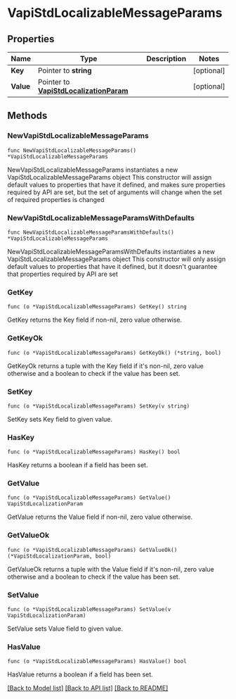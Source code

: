 # VapiStdLocalizableMessageParams

## Properties

Name | Type | Description | Notes
------------ | ------------- | ------------- | -------------
**Key** | Pointer to **string** |  | [optional] 
**Value** | Pointer to [**VapiStdLocalizationParam**](VapiStdLocalizationParam.md) |  | [optional] 

## Methods

### NewVapiStdLocalizableMessageParams

`func NewVapiStdLocalizableMessageParams() *VapiStdLocalizableMessageParams`

NewVapiStdLocalizableMessageParams instantiates a new VapiStdLocalizableMessageParams object
This constructor will assign default values to properties that have it defined,
and makes sure properties required by API are set, but the set of arguments
will change when the set of required properties is changed

### NewVapiStdLocalizableMessageParamsWithDefaults

`func NewVapiStdLocalizableMessageParamsWithDefaults() *VapiStdLocalizableMessageParams`

NewVapiStdLocalizableMessageParamsWithDefaults instantiates a new VapiStdLocalizableMessageParams object
This constructor will only assign default values to properties that have it defined,
but it doesn't guarantee that properties required by API are set

### GetKey

`func (o *VapiStdLocalizableMessageParams) GetKey() string`

GetKey returns the Key field if non-nil, zero value otherwise.

### GetKeyOk

`func (o *VapiStdLocalizableMessageParams) GetKeyOk() (*string, bool)`

GetKeyOk returns a tuple with the Key field if it's non-nil, zero value otherwise
and a boolean to check if the value has been set.

### SetKey

`func (o *VapiStdLocalizableMessageParams) SetKey(v string)`

SetKey sets Key field to given value.

### HasKey

`func (o *VapiStdLocalizableMessageParams) HasKey() bool`

HasKey returns a boolean if a field has been set.

### GetValue

`func (o *VapiStdLocalizableMessageParams) GetValue() VapiStdLocalizationParam`

GetValue returns the Value field if non-nil, zero value otherwise.

### GetValueOk

`func (o *VapiStdLocalizableMessageParams) GetValueOk() (*VapiStdLocalizationParam, bool)`

GetValueOk returns a tuple with the Value field if it's non-nil, zero value otherwise
and a boolean to check if the value has been set.

### SetValue

`func (o *VapiStdLocalizableMessageParams) SetValue(v VapiStdLocalizationParam)`

SetValue sets Value field to given value.

### HasValue

`func (o *VapiStdLocalizableMessageParams) HasValue() bool`

HasValue returns a boolean if a field has been set.


[[Back to Model list]](../README.md#documentation-for-models) [[Back to API list]](../README.md#documentation-for-api-endpoints) [[Back to README]](../README.md)


